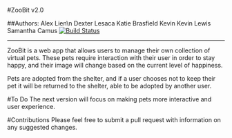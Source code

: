 #ZooBit v2.0

##Authors:
Alex Lien\n
Dexter Lesaca
Katie Brasfield
Kevin Kevin Lewis
Samantha Camus
[![Build Status](https://api.shippable.com/projects/538612373d9175e2016e6987/badge/master)](https://www.shippable.com/projects/538612373d9175e2016e6987/builds/1)
* * * * * * * *

ZooBit is a web app that allows users to manage
their own collection of virtual pets. These pets require
interaction with their user in order to stay happy, and
their image will change based on the current level of happiness.

Pets are adopted from the shelter, and if a user chooses not to keep their pet
it will be returned to the shelter, able to be adopted by another user.

#To Do
The next version will focus on making pets more interactive and user experience.

#Contributions
Please feel free to submit a pull request with information on any suggested changes.
